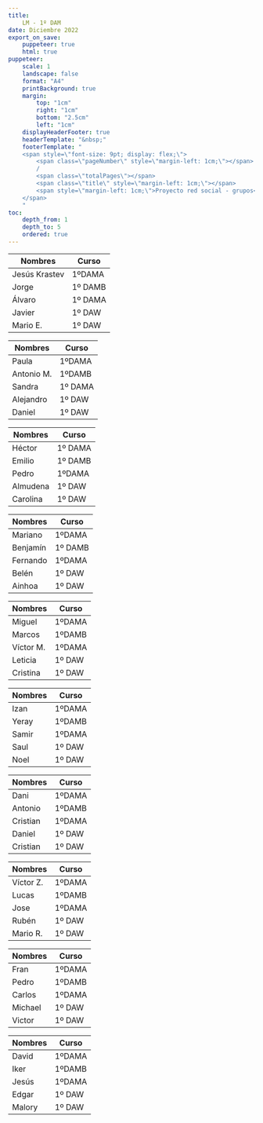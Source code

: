 ```yaml
---
title: 
    LM - 1º DAM
date: Diciembre 2022
export_on_save:
    puppeteer: true
    html: true
puppeteer:
    scale: 1
    landscape: false
    format: "A4"
    printBackground: true
    margin:
        top: "1cm"
        right: "1cm"
        bottom: "2.5cm"
        left: "1cm"
    displayHeaderFooter: true
    headerTemplate: "&nbsp;"
    footerTemplate: "
    <span style=\"font-size: 9pt; display: flex;\">
        <span class=\"pageNumber\" style=\"margin-left: 1cm;\"></span>
        /
        <span class=\"totalPages\"></span>
        <span class=\"title\" style=\"margin-left: 1cm;\"></span>
        <span style=\"margin-left: 1cm;\">Proyecto red social - grupos</span>
    </span>
    "
toc:
    depth_from: 1
    depth_to: 5
    ordered: true
---
```



| Nombres | Curso |
|---------|-------|
|Jesús Krastev | 1ºDAMA
|Jorge | 1º DAMB|
|Álvaro| 1º DAMA|
|Javier| 1º DAW|
|Mario E.| 1º DAW|

| Nombres | Curso |
|---------|-------|
| Paula | 1ºDAMA
| Antonio M.| 1ºDAMB
| Sandra | 1º DAMA
|Alejandro| 1º DAW|
|Daniel| 1º DAW|

| Nombres | Curso |
|---------|-------|
| Héctor | 1º DAMA
| Emilio | 1º DAMB
| Pedro | 1ºDAMA|
|Almudena| 1º DAW|
|Carolina| 1º DAW|


| Nombres | Curso |
|---------|-------|
| Mariano | 1ºDAMA |
| Benjamín | 1º DAMB|
| Fernando | 1ºDAMA |
|Belén  | 1º DAW|
|Ainhoa| 1º DAW|


| Nombres | Curso |
|---------|-------|
| Miguel  | 1ºDAMA|
| Marcos  | 1ºDAMB|
| Víctor M.  | 1ºDAMA|
|Leticia| 1º DAW|
|Cristina| 1º DAW|


| Nombres | Curso |
|---------|-------|
| Izan  | 1ºDAMA|
| Yeray  | 1ºDAMB|
| Samir  | 1ºDAMA|
|Saul| 1º DAW|
|Noel| 1º DAW|


| Nombres | Curso |
|---------|-------|
| Dani  | 1ºDAMA|
| Antonio  | 1ºDAMB|
| Cristian  | 1ºDAMA|
|Daniel| 1º DAW|
|Cristian| 1º DAW|


| Nombres | Curso |
|---------|-------|
| Víctor Z.  | 1ºDAMA|
| Lucas  | 1ºDAMB|
| Jose  | 1ºDAMA|
|Rubén| 1º DAW|
|Mario R.| 1º DAW|


| Nombres | Curso |
|---------|-------|
| Fran  | 1ºDAMA|
| Pedro  | 1ºDAMB|
| Carlos  | 1ºDAMA|
|Michael| 1º DAW|
|Victor| 1º DAW|


| Nombres | Curso |
|---------|-------|
| David  | 1ºDAMA|
| Iker  | 1ºDAMB|
| Jesús  | 1ºDAMA|
|Edgar| 1º DAW|
|Malory| 1º DAW|



